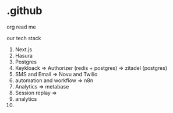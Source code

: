# .github
org read me

our tech stack

1. Next.js
2. Hasura
3. Postgres
4. Keykloack => Authorizer (redis + postgres) => zitadel (postgres)
5. SMS and Email => Novu and Twilio
6. automation and workflow => n8n
7. Analytics => metabase
8. Session replay => 
9. analytics
10. 
